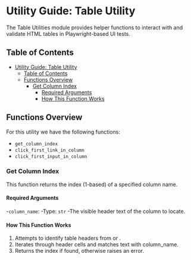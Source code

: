 # Utility Guide: Table Utility

The Table Utilities module provides helper functions to interact with and validate HTML tables in Playwright-based UI tests.

## Table of Contents

- [Utility Guide: Table Utility](#utility-guide-table-utility)
  - [Table of Contents](#table-of-contents)
  - [Functions Overview](#functions-overview)
    - [Get Column Index](#get-column-index)
      - [Required Arguments](#required-arguments)
      - [How This Function Works](#how-this-function-works)

## Functions Overview

For this utility we have the following functions:

- `get_column_index`
- `click_first_link_in_column`
- `click_first_input_in_column`

### Get Column Index

This function returns the index (1-based) of a specified column name.

#### Required Arguments

-`column_name`:
 -Type: `str`
 -The visible header text of the column to locate.

#### How This Function Works

1. Attempts to identify table headers from <thead> or <tbody>.
2. Iterates through header cells and matches text with column_name.
3. Returns the index if found, otherwise raises an error.
